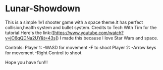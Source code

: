 # Lunar-Showdown
This is a simple 1v1 shooter game with a space theme.It has perfect collision,health system and bullet system.
Credits to Tech With Tim for the tutorial.Here's the link:([https://www.youtube.com/watch?v=jO6qQDNa2UY&t=43s])
I made this because I love Star Wars and space.

Controls:
Player 1:
-WASD for movement
-F to shoot
Player 2:
-Arrow keys for movement
-Right Control to shoot

Hope you have fun!!!

